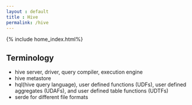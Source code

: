 ```yaml
---
layout : default
title : Hive
permalink: /hive
---
```

{% include home_index.html%}

## Terminology

- hive server, driver, query compiler, execution engine
- hive metastore
- hql(hive query language), user defined functions (UDFs), user defined aggregates (UDAFs), and user defined table functions (UDTFs)
- serde for different file formats